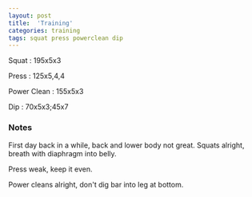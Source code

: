 ```yaml
---
layout: post
title:  'Training'
categories: training
tags: squat press powerclean dip
---
```


Squat       :   195x5x3

Press       :   125x5,4,4

Power Clean :   155x5x3

Dip         :   70x5x3;45x7


### Notes

First day back in a while, back and lower body not great. Squats alright, breath with
diaphragm into belly.

Press weak, keep it even.

Power cleans alright, don't dig bar into leg at bottom.
